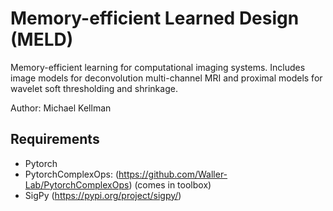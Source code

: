 # Memory-efficient Learned Design (MELD)

Memory-efficient learning for computational imaging systems. Includes image models for deconvolution multi-channel MRI and proximal models for wavelet soft thresholding and shrinkage. 

Author: Michael Kellman

## Requirements
* Pytorch
* PytorchComplexOps: (https://github.com/Waller-Lab/PytorchComplexOps) (comes in toolbox)
* SigPy (https://pypi.org/project/sigpy/)

